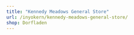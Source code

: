 ```yaml
---
title: "Kennedy Meadows General Store"
url: /inyokern/kennedy-meadows-general-store/
shop: Dorfladen
---
```

